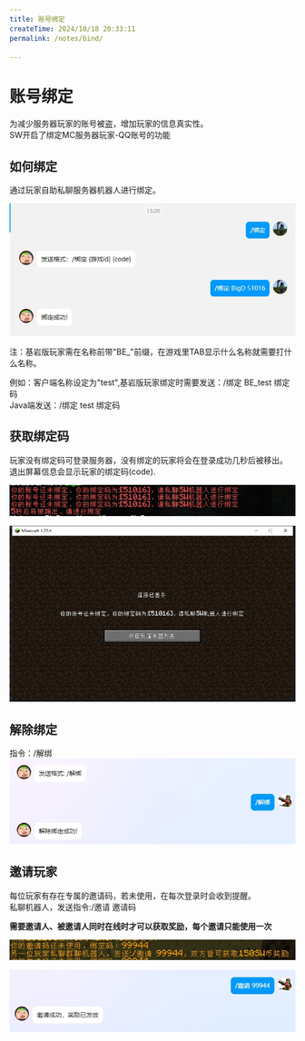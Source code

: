 ```yaml
---
title: 账号绑定
createTime: 2024/10/18 20:33:11
permalink: /notes/bind/

---
```


# 账号绑定

为减少服务器玩家的账号被盗，增加玩家的信息真实性。<br>
SW开启了绑定MC服务器玩家-QQ账号的功能<br>

## 如何绑定

通过玩家自助私聊服务器机器人进行绑定。

<img src="/images/bind.png" alt="bd"><br>

注：基岩版玩家需在名称前带"BE_"前缀，在游戏里TAB显示什么名称就需要打什么名称。<br>

例如：客户端名称设定为"test",基岩版玩家绑定时需要发送：/绑定 BE_test 绑定码<br>
Java端发送：/绑定 test 绑定码

## 获取绑定码

玩家没有绑定码可登录服务器，没有绑定的玩家将会在登录成功几秒后被移出。<br>
退出屏幕信息会显示玩家的绑定码(code).

<img src="/images/code.png" alt="bd"><br>

<img src="/images/kick.png" alt="bd"><br>

## 解除绑定

指令：/解绑<br>
<img src="/images/unbind.png" alt="unbind"><br>

## 邀请玩家

每位玩家有存在专属的邀请码，若未使用，在每次登录时会收到提醒。<br>
私聊机器人，发送指令:/邀请 邀请码<br>

**需要邀请人、被邀请人同时在线时才可以获取奖励，每个邀请只能使用一次**

<img src="/images/invite-tip.png" alt="invite"><br>

<img src="/images/invite.png" alt="invite"><br>

